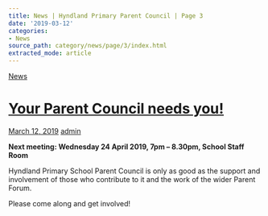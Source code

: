```yaml
---
title: News | Hyndland Primary Parent Council | Page 3
date: '2019-03-12'
categories:
- News
source_path: category/news/page/3/index.html
extracted_mode: article
---
```

[News](/news/)

# [Your Parent Council needs you!](/news/your-parent-council-needs-you-13/)

[March 12, 2019](/news/your-parent-council-needs-you-13/) [admin](author/admin/)

**Next meeting: Wednesday 24 April 2019, 7pm – 8.30pm, School Staff Room**

Hyndland Primary School Parent Council is only as good as the support and involvement of those who contribute to it and the work of the wider Parent Forum.

Please come along and get involved!
